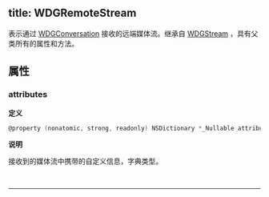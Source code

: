 title: WDGRemoteStream
---

表示通过 [WDGConversation](/conversation/iOS/api/WDGConversation.html) 接收的远端媒体流。继承自 [WDGStream](/conference/iOS/api/WDGStream.html) ，具有父类所有的属性和方法。

## 属性

### attributes

**定义**

```objectivec
@property (nonatomic, strong, readonly) NSDictionary *_Nullable attributes;
```

**说明**

接收到的媒体流中携带的自定义信息，字典类型。

</br>

---
